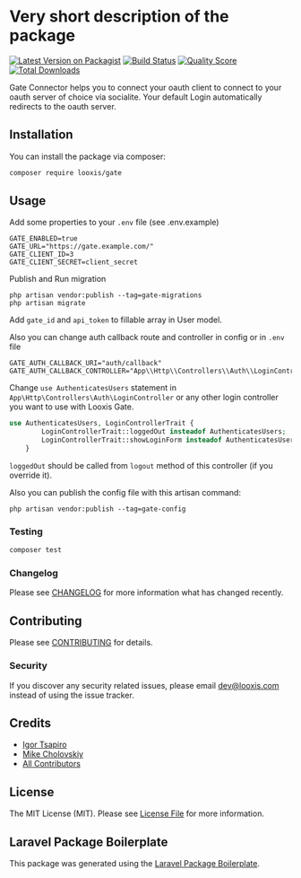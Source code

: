 # Very short description of the package

[![Latest Version on Packagist](https://img.shields.io/packagist/v/looxis/gate.svg?style=flat-square)](https://packagist.org/packages/looxis/gate)
[![Build Status](https://img.shields.io/travis/looxis/gate/master.svg?style=flat-square)](https://travis-ci.org/looxis/gate)
[![Quality Score](https://img.shields.io/scrutinizer/g/looxis/gate.svg?style=flat-square)](https://scrutinizer-ci.com/g/looxis/gate)
[![Total Downloads](https://img.shields.io/packagist/dt/looxis/gate.svg?style=flat-square)](https://packagist.org/packages/looxis/gate)

Gate Connector helps you to connect your oauth client to connect to your oauth server of choice via socialite.
Your default Login automatically redirects to the oauth server.

## Installation

You can install the package via composer:

```bash
composer require looxis/gate
```

## Usage


Add some properties to your `.env` file (see .env.example)
```dotenv
GATE_ENABLED=true
GATE_URL="https://gate.example.com/"
GATE_CLIENT_ID=3
GATE_CLIENT_SECRET=client_secret
```

Publish and Run migration
```shell script
php artisan vendor:publish --tag=gate-migrations
php artisan migrate
```

Add `gate_id` and `api_token` to fillable array in User model.

Also you can change auth callback route and controller in config or in `.env` file
```dotenv
GATE_AUTH_CALLBACK_URI="auth/callback"
GATE_AUTH_CALLBACK_CONTROLLER="App\\Http\\Controllers\\Auth\\LoginController"
```

Change `use AuthenticatesUsers` statement in `App\Http\Controllers\Auth\LoginController` or any other login controller you want to use with Looxis Gate.
```php
use AuthenticatesUsers, LoginControllerTrait {
        LoginControllerTrait::loggedOut insteadof AuthenticatesUsers;
        LoginControllerTrait::showLoginForm insteadof AuthenticatesUsers;
    }
```
`loggedOut` should be called from `logout` method of this controller (if you override it).

Also you can publish the config file with this artisan command:
```shell script
php artisan vendor:publish --tag=gate-config
```

### Testing

``` bash
composer test
```

### Changelog

Please see [CHANGELOG](CHANGELOG.md) for more information what has changed recently.

## Contributing

Please see [CONTRIBUTING](CONTRIBUTING.md) for details.

### Security

If you discover any security related issues, please email dev@looxis.com instead of using the issue tracker.

## Credits

- [Igor Tsapiro](https://github.com/looxis)
- [Mike Cholovskiy](https://github.com/meachel)
- [All Contributors](../../contributors)

## License

The MIT License (MIT). Please see [License File](LICENSE.md) for more information.

## Laravel Package Boilerplate

This package was generated using the [Laravel Package Boilerplate](https://laravelpackageboilerplate.com).